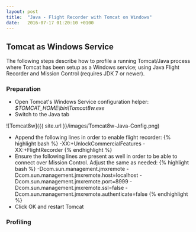 ```yaml
---
layout: post
title:  "Java - Flight Recorder with Tomcat on Windows"
date:   2016-07-17 01:20:10 +0100
---
```


## Tomcat as Windows Service

The following steps describe how to profile a running Tomcat/Java process where Tomcat has been setup as a Windows service; using Java Flight Recorder and Mission Control (requires JDK 7 or newer).

### Preparation

* Open Tomcat's Windows Service configuration helper: *$TOMCAT_HOME\\bin\\Tomcat8w.exe*
* Switch to the Java tab

![Tomcat8w]({{ site.url }}/images/Tomcat8w-Java-Config.png)

* Append the following lines in order to enable flight recorder:
{% highlight bash %}
-XX:+UnlockCommercialFeatures
-XX:+FlightRecorder
{% endhighlight %}
* Ensure the following lines are present as well in order to be able to connect over Mission Control. Adjust the same as needed:
{% highlight bash %}
-Dcom.sun.management.jmxremote
-Dcom.sun.management.jmxremote.host=localhost
-Dcom.sun.management.jmxremote.port=8999
-Dcom.sun.management.jmxremote.ssl=false
-Dcom.sun.management.jmxremote.authenticate=false
{% endhighlight %}
* Click OK and restart Tomcat

### Profiling
